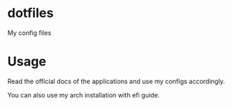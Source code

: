 # dotfiles
My config files

# Usage 
Read the official docs of the applications and use my configs accordingly.

You can also use my arch installation with efi guide.
